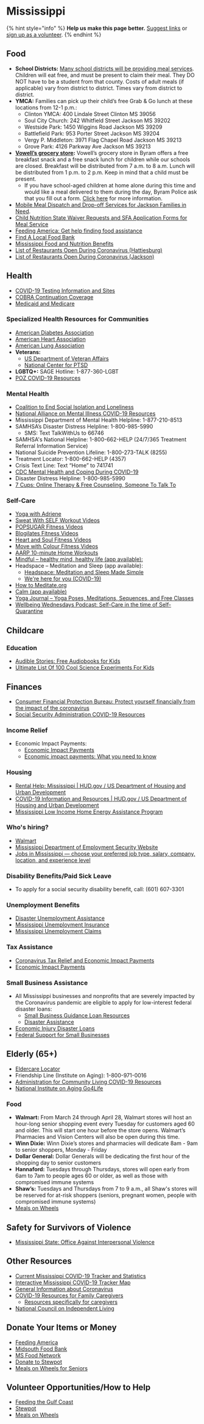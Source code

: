 # Mississippi

{% hint style="info" %}
**Help us make this page better.** [Suggest links](https://forms.gle/ykTSst9uoWceo5fn8%20) or [sign up as a volunteer](https://forms.gle/8z7yuJyz1m76y4Hi8).
{% endhint %}

## Food

* **School Districts:** [Many school districts will be providing meal services](https://schoolmealfinder.hoonuit.com/?filter_state=ms). Children will eat free, and must be present to claim their meal. They DO NOT have to be a student from that county. Costs of adult meals \(if applicable\) vary from district to district. Times vary from district to district.
* **YMCA:** Families can pick up their child’s free Grab & Go lunch at these locations from 12-1 p.m.:
  * Clinton YMCA: 400 Lindale Street Clinton MS 39056
  * Soul City Church: 242 Whitfield Street Jackson MS 39202
  * Westside Park: 1450 Wiggins Road Jackson MS 39209
  * Battlefield Park: 953 Porter Street Jackson MS 39204
  * Vergy P. Middleton: 3971 Flag Chapel Road Jackson MS 39213
  * Grove Park: 4126 Parkway Ave Jackson MS 39213
* [**Vowell’s grocery store**](https://vowellsmarketplace.com/)**:** Vowell’s grocery store in Byram offers a free breakfast snack and a free snack lunch for children while our schools are closed. Breakfast will be distributed from 7 a.m. to 8 a.m. Lunch will be distributed from 1 p.m. to 2 p.m. Keep in mind that a child must be present.
  * If you have school-aged children at home alone during this time and would like a meal delivered to them during the day, Byram Police ask that you fill out a form. [Click here](http://police.byram-ms.us/lunch-for-kids/?fbclid=IwAR3lo9DUm3A2AlLvMWPOMHdEOk7_M89fmO5cQi1hgD9PPCDNStRFtmXldCU) for more information.
* [Mobile Meal Dispatch and Drop-off Services for Jackson Families in Need](https://www.jacksonfreepress.com/news/2020/mar/16/mobile-meal-dispatch-and-drop-services-jackson-fam/).
* [Child Nutrition State Waiver Requests and SFA Application Forms for Meal Service](https://www.mdek12.org/OCN)
* [Feeding America: Get help finding food assistance ](https://www.feedingamerica.org/need-help-find-food)
* [Find A Local Food Bank](https://www.feedingamerica.org/find-your-local-foodbank)
* [Mississippi Food and Nutrition Benefits](https://www.benefits.gov/categories/Food%20and%20Nutrition)
* [List of Restaurants Open During Coronavirus \(Hattiesburg\)](https://www.hattiesburgamerican.com/story/news/local/2020/03/24/coronavirus-hattiesburg-what-restaurants-open-which-closed/2906504001/)
* [List of Restaurants Open During Coronavirus \(Jackson\)](https://www.clarionledger.com/story/magnolia/taste/2020/03/16/coronavirus-which-jackson-ms-restaurants-offering-delivery-pickup/5058172002/)

## Health

* [COVID-19 Testing Information and Sites](https://msdh.ms.gov/msdhsite/_static/14,21912,420,874.html)
* [COBRA Continuation Coverage](https://www.benefits.gov/benefit/4727)
* [Medicaid and Medicare](https://www.benefits.gov/categories/Medicaid%20and%20Medicare)

### Specialized Health Resources for Communities

* [American Diabetes Association](https://www.diabetes.org/coronavirus-covid-19)
* [American Heart Association](https://www.heart.org/en/coronavirus/coronavirus-covid-19-resources)
* [American Lung Association](https://www.lung.org/blog/update-covid-19)
* **Veterans:**
  * [US Department of Veteran Affairs](https://www.publichealth.va.gov/n-coronavirus/)
  * [National Center for PTSD](https://www.ptsd.va.gov/covid/index.asp)
* **LGBTQ+:** SAGE Hotline: 1-877-360-LGBT
* [POZ COVID-19 Resources](https://www.poz.com/tag/coronavirus/)

### Mental Health

* [Coalition to End Social Isolation and Loneliness](https://www.endsocialisolation.org/covid19/)
* [National Alliance on Mental Illness COVID-19 Resources](https://www.nami.org/getattachment/About-NAMI/NAMI-News/2020/NAMI-Updates-on-the-Coronavirus/COVID-19-Updated-Guide-1.pdf?lang=en-US/)
* Mississippi Department of Mental Health Helpline: 1-877-210-8513
* SAMHSA’s Disaster Distress Helpline: 1-800-985-5990
  * SMS: Text TalkWithUs to 66746
* SAMHSA's National Helpline: 1-800-662-HELP \(24/7/365 Treatment Referral Information Service\)
* National Suicide Prevention Lifeline: 1-800-273-TALK \(8255\)
* Treatment Locator: 1-800-662-HELP \(4357\)
* Crisis Text Line: Text “Home” to 741741
* [CDC Mental Health and Coping During COVID-19](https://www.cdc.gov/coronavirus/2019-ncov/daily-life-coping/managing-stress-anxiety.html)
* Disaster Distress Helpline: 1-800-985-5990
* [7 Cups: Online Therapy & Free Counseling, Someone To Talk To](https://www.7cups.com/) 

### Self-Care

* [Yoga with Adriene](https://yogawithadriene.com/)
* [Sweat With SELF Workout Videos](https://www.youtube.com/playlist?list=PL7Ax6CP9_hgPjjCrA9zNH9ebuvgJ1riXd)
* [POPSUGAR Fitness Videos](https://www.youtube.com/user/popsugartvfit/videos)
* [Blogilates Fitness Videos](https://www.youtube.com/user/blogilates/videos)
* [Heart and Soul Fitness Videos](https://www.youtube.com/user/KozakSportsPerform)
* [Move with Colour Fitness Videos](https://www.youtube.com/channel/UCZFdkG03mZwKGt1_RJ23vAA)
* [AARP 10-minute Home Workouts](https://www.aarp.org/health/healthy-living/info-2020/exercising-at-home.html)
* [Mindful – healthy mind, healthy life \(app available\): ](https://www.mindful.org/)
* Headspace – Meditation and Sleep \(app available\): 
  * [Headspace: Meditation and Sleep Made Simple](https://www.headspace.com/)
  * [We're here for you \(COVID-19\)](https://www.headspace.com/covid-19)
* [How to Meditate.org](http://how-to-meditate.org/)
* [Calm \(app available\)](https://www.calm.com/)
* [Yoga Journal – Yoga Poses, Meditations, Sequences, and Free Classes](https://www.yogajournal.com/)
* [Wellbeing Wednesdays Podcast: Self-Care in the time of Self-Quarantine](https://www.thedaonline.com/podcasts/wellbeingwednesdays/wellness-wednesdays-podcast-self-care-in-the-time-of-self-quarantine/article_e19d3054-6d39-11ea-b7a2-4be1c04d6c78.html)

## Childcare

### Education

* [Audible Stories: Free Audiobooks for Kids](https://stories.audible.com/start-listen)
* [Ultimate List Of 100 Cool Science Experiments For Kids](https://www.kidslovewhat.com/100-cool-science-experiments-kids/) 

## Finances

* [Consumer Financial Protection Bureau: Protect yourself financially from the impact of the coronavirus](https://www.consumerfinance.gov/about-us/blog/protect-yourself-financially-from-impact-of-coronavirus/)
* [Social Security Administration COVID-19 Resources](https://www.ssa.gov/coronavirus/)

### Income Relief

* Economic Impact Payments: 
  * [Economic Impact Payments](https://www.irs.gov/coronavirus/economic-impact-payments)
  * [Economic impact payments: What you need to know](https://www.irs.gov/newsroom/economic-impact-payments-what-you-need-to-know) 

### Housing

* [Rental Help: Mississippi \| HUD.gov / US Department of Housing and Urban Development](https://www.hud.gov/states/mississippi/renting)
* [COVID-19 Information and Resources \| HUD.gov / US Department of Housing and Urban Development](https://www.hud.gov/coronavirus)
* [Mississippi Low Income Home Energy Assistance Program](https://www.benefits.gov/benefit/1537) 

### Who's hiring?

* [Walmart](https://careers.walmart.com/results?q=&page=1&sort=rank&jobState=MS&expand=department,brand,type,rate&jobCareerArea=all)
* [Mississippi Department of Employment Security Website](https://mdes.ms.gov/news/2020/03/13/novel-coronavirus-covid-19-response/)
* [Jobs in Mississippi — choose your preferred job type, salary, company, location, and experience level](https://www.indeed.com/jobs?q=now+hiring&l=Mississippi)

### Disability Benefits/Paid Sick Leave

* To apply for a social security disability benefit, call: \(601\) 607-3301

### Unemployment Benefits

* [Disaster Unemployment Assistance](https://www.benefits.gov/benefit/597)
* [Mississippi Unemployment Insurance](https://www.careeronestop.org/LocalHelp/UnemploymentBenefits/find-unemployment-benefits.aspx?location=MS&persist=)
* [Mississippi Unemployment Claims](https://www.mdes.ms.gov/unemployment-claims/claims-information/)

### Tax Assistance

* [Coronavirus Tax Relief and Economic Impact Payments](https://www.irs.gov/coronavirus-tax-relief-and-economic-impact-payments)
* [Economic Impact Payments](https://www.irs.gov/newsroom/economic-impact-payments-what-you-need-to-know)

### Small Business Assistance

* All Mississippi businesses and nonprofits that are severely impacted by the Coronavirus pandemic are eligible to apply for low-interest federal disaster loans:
  * [Small Business Guidance Loan Resources](https://www.sba.gov/page/coronavirus-covid-19-small-business-guidance-loan-resources)
  * [Disaster Assistance](https://www.sba.gov/funding-programs/disaster-assistance)
* [Economic Injury Disaster Loans](https://covid19relief.sba.gov/#/)
* [Federal Support for Small Businesses](https://www.coronavirus.gov/smallbusiness)

## Elderly \(65+\)

* [Eldercare Locator](https://eldercare.acl.gov/Public/Index.aspx)
* Friendship Line \(Institute on Aging\): 1-800-971-0016
* [Administration for Community Living COVID-19 Resources](https://acl.gov/COVID-19)
* [National Institute on Aging Go4Life](https://go4life.nia.nih.gov/)

### Food

* **Walmart:** From March 24 through April 28, Walmart stores will host an hour-long senior shopping event every Tuesday for customers aged 60 and older. This will start one hour before the store opens. Walmart’s Pharmacies and Vision Centers will also be open during this time.
* **Winn Dixie:** Winn Dixie’s stores and pharmacies will dedicate 8am - 9am to senior shoppers, Monday - Friday
* **Dollar General:** Dollar Generals will be dedicating the first hour of the shopping day to senior customers
* **Hannaford:** Tuesdays through Thursdays, stores will open early from 6am to 7am to people ages 60 or older, as well as those with compromised immune systems
* **Shaw’s:** Tuesdays and Thursdays from 7 to 9 a.m., all Shaw's stores will be reserved for at-risk shoppers \(seniors, pregnant women, people with compromised immune systems\)
* [Meals on Wheels](https://www.mealsonwheelsamerica.org/find-meals)

## Safety for Survivors of Violence

* [Mississippi State: Office Against Interpersonal Violence](https://msdh.ms.gov/msdhsite/_static/44,0,388.html%20)

## Other Resources

* [Current Mississippi COVID-19 Tracker and Statistics](https://msdh.ms.gov/msdhsite/_static/14,0,420.html#Mississippi)
* [Interactive Mississippi COVID-19 Tracker Map](https://msdh.ms.gov/msdhsite/_static/14,0,420,873.html)
* [General Information about Coronavirus](https://www.coronavirus.gov/)
* [COVID-19 Resources for Family Caregivers](https://www.caregiver.org/coronavirus-covid-19-resources-and-articles-family-caregivers)
  * [Resources specifically for caregivers](https://www.caregiving.org/resources/covid-19-resources-for-caregivers)
* [National Council on Independent Living](https://ncil.org/covid-19/)

## Donate Your Items or Money

* [Feeding America](https://www.feedingamerica.org/take-action/coronavirus?s_onsite_promo=lightbox)
* [Midsouth Food Bank](https://www.midsouthfoodbank.org/donate)
* [MS Food Network](https://donate.msfoodnet.org/production?cl=MFNMS&pg=2020_general&amt=500,250,100,50&value=6&large=500&tribute=on&source=lightbox&ref=covid-response)
* [Donate to Stewpot](http://stewpot.org/donations/)
* [Meals on Wheels for Seniors](https://ams.mealsonwheelsamerica.org/eweb/DynamicPage.aspx?WebCode=covid19donate&site=mowa&CampCode=COVID-19EmergencyResponseCamp&AplCode=2020ER-POP-UP-COVID-19&_ga=2.137451189.427133302.1586791497-217073964.1586791497)

## Volunteer Opportunities/How to Help

* [Feeding the Gulf Coast](https://www.feedingthegulfcoast.org/get-involved/volunteer/mississippi)
* [Stewpot](http://stewpot.org/services/food-pantry/)
* [Meals on Wheels](https://www.mealsonwheelsamerica.org/americaletsdolunch)

